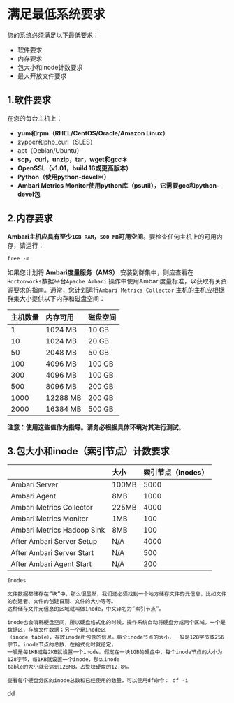 满足最低系统要求
================================================================================
您的系统必须满足以下最低要求：
+ 软件要求
+ 内存要求
+ 包大小和inode计数要求
+ 最大开放文件要求

## 1.软件要求
在您的每台主机上：
+ **yum和rpm（RHEL/CentOS/Oracle/Amazon Linux）**
+ zypper和php_curl（SLES）
+ apt（Debian/Ubuntu）
+ **scp，curl，unzip，tar，wget和gcc＊**
+ **OpenSSL（v1.01，build 16或更高版本）**
+ **Python（使用python-devel＊）**
+ **Ambari Metrics Monitor使用python库（psutil），它需要gcc和python-devel包**

## 2.内存要求
**Ambari主机应具有至少`1GB RAM`，`500 MB`可用空间**。要检查任何主机上的可用内存，请运行：
```shell
free -m
```
如果您计划将 **Ambari度量服务（AMS）** 安装到群集中，则应查看在`Hortonworks`数据平台`Apache Ambari`
操作中使用Ambari度量标准，以获取有关资源要求的指南。通常，您计划运行`Ambari Metrics Collector`
主机的主机应根据群集大小提供以下内存和磁盘空间：

| 主机数量 | 内存可用 | 磁盘空间 |
| :------------- | :------------- | :----------- |
| 1 | 1024 MB | 10 GB |
| 10 | 1024 MB | 20 GB |
| 50 | 2048 MB | 50 GB |
| 100 | 4096 MB | 100 GB |
| 300 | 4096 MB | 100 GB |
| 500 | 8096 MB | 200 GB |
| 1000 | 12288 MB | 200 GB |
| 2000 | 16384 MB | 500 GB |

**注意：使用这些值作为指导。请务必根据具体环境对其进行测试**。

## 3.包大小和inode（索引节点）计数要求

|  | 大小 | 索引节点（Inodes）|
| :------------- | :------------- | :----------- |
| Ambari Server | 100MB | 5000 |
| Ambari Agent | 8MB | 1000 |
| Ambari Metrics Collector | 225MB | 4000 |
| Ambari Metrics Monitor | 1MB | 100 |
| Ambari Metrics Hadoop Sink | 8MB | 100 |
| After Ambari Server Setup | N/A | 4000 |
| After Ambari Server Start | N/A | 500 |
| After Ambari Agent Start | N/A | 200 |

```
Inodes

文件数据都储存在”块”中，那么很显然，我们还必须找到一个地方储存文件的元信息，比如文件的创建者、文件的创建日期、文件的大小等等。
这种储存文件元信息的区域就叫做inode，中文译名为”索引节点”。

inode也会消耗硬盘空间，所以硬盘格式化的时候，操作系统自动将硬盘分成两个区域。一个是数据区，存放文件数据；另一个是inode区
（inode table），存放inode所包含的信息。每个inode节点的大小，一般是128字节或256字节。inode节点的总数，在格式化时就给定，
一般是每1KB或每2KB就设置一个inode。假定在一块1GB的硬盘中，每个inode节点的大小为128字节，每1KB就设置一个inode，那么inode
table的大小就会达到128MB，占整块硬盘的12.8%。

查看每个硬盘分区的inode总数和已经使用的数量，可以使用df命令： df -i
```


































dd

